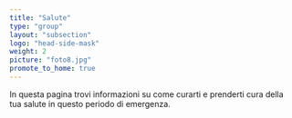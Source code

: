 ```yaml
---
title: "Salute"
type: "group"
layout: "subsection"
logo: "head-side-mask"
weight: 2
picture: "foto8.jpg"
promote_to_home: true
---
```


In questa pagina trovi informazioni su come curarti e prenderti cura della tua salute in questo periodo di emergenza.
